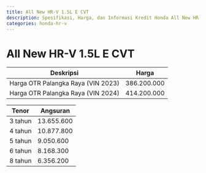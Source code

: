 ```yaml
---
title: All New HR-V 1.5L E CVT
description: Spesifikasi, Harga, dan Informasi Kredit Honda All New HR-V 1.5L E CVT
categories: honda-hr-v
---
```

# All New HR-V 1.5L E CVT

| Deskripsi | Harga |
| --- | --- |
| Harga OTR Palangka Raya (VIN 2023) | 386.200.000 |
| Harga OTR Palangka Raya (VIN 2024) | 414.200.000 |

| Tenor | Angsuran |
| --- | --- |
| 3 tahun | 13.655.600 |
| 4 tahun | 10.877.800 |
| 5 tahun | 9.050.600 |
| 6 tahun | 8.168.300 |
| 8 tahun | 6.356.200 |

